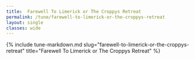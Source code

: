```yaml
---
title:  Farewell To Limerick or The Croppys Retreat
permalink: /tune/farewell-to-limerick-or-the-croppys-retreat
layout: single
classes: wide
---
```

{% include tune-markdown.md slug="farewell-to-limerick-or-the-croppys-retreat" title="Farewell To Limerick or The Croppys Retreat" %}
